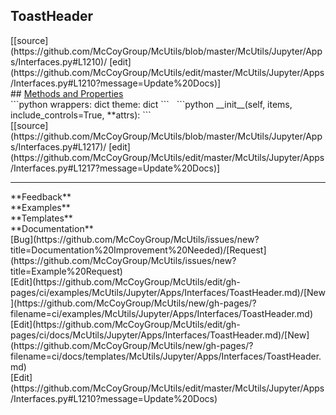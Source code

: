 ## <a id="McUtils.Jupyter.Apps.Interfaces.ToastHeader">ToastHeader</a> 

<div class="docs-source-link" markdown="1">
[[source](https://github.com/McCoyGroup/McUtils/blob/master/McUtils/Jupyter/Apps/Interfaces.py#L1210)/
[edit](https://github.com/McCoyGroup/McUtils/edit/master/McUtils/Jupyter/Apps/Interfaces.py#L1210?message=Update%20Docs)]
</div>









<div class="collapsible-section">
 <div class="collapsible-section collapsible-section-header" markdown="1">
## <a class="collapse-link" data-toggle="collapse" href="#methods" markdown="1"> Methods and Properties</a> <a class="float-right" data-toggle="collapse" href="#methods"><i class="fa fa-chevron-down"></i></a>
 </div>
 <div class="collapsible-section collapsible-section-body collapse show" id="methods" markdown="1">
 ```python
wrappers: dict
theme: dict
```
<a id="McUtils.Jupyter.Apps.Interfaces.ToastHeader.__init__" class="docs-object-method">&nbsp;</a> 
```python
__init__(self, items, include_controls=True, **attrs): 
```
<div class="docs-source-link" markdown="1">
[[source](https://github.com/McCoyGroup/McUtils/blob/master/McUtils/Jupyter/Apps/Interfaces.py#L1217)/
[edit](https://github.com/McCoyGroup/McUtils/edit/master/McUtils/Jupyter/Apps/Interfaces.py#L1217?message=Update%20Docs)]
</div>
 </div>
</div>












---


<div markdown="1" class="text-secondary">
<div class="container">
  <div class="row">
   <div class="col" markdown="1">
**Feedback**   
</div>
   <div class="col" markdown="1">
**Examples**   
</div>
   <div class="col" markdown="1">
**Templates**   
</div>
   <div class="col" markdown="1">
**Documentation**   
</div>
   <div class="col" markdown="1">
   
</div>
   <div class="col" markdown="1">
   
</div>
   <div class="col" markdown="1">
   
</div>
</div>
  <div class="row">
   <div class="col" markdown="1">
[Bug](https://github.com/McCoyGroup/McUtils/issues/new?title=Documentation%20Improvement%20Needed)/[Request](https://github.com/McCoyGroup/McUtils/issues/new?title=Example%20Request)   
</div>
   <div class="col" markdown="1">
[Edit](https://github.com/McCoyGroup/McUtils/edit/gh-pages/ci/examples/McUtils/Jupyter/Apps/Interfaces/ToastHeader.md)/[New](https://github.com/McCoyGroup/McUtils/new/gh-pages/?filename=ci/examples/McUtils/Jupyter/Apps/Interfaces/ToastHeader.md)   
</div>
   <div class="col" markdown="1">
[Edit](https://github.com/McCoyGroup/McUtils/edit/gh-pages/ci/docs/McUtils/Jupyter/Apps/Interfaces/ToastHeader.md)/[New](https://github.com/McCoyGroup/McUtils/new/gh-pages/?filename=ci/docs/templates/McUtils/Jupyter/Apps/Interfaces/ToastHeader.md)   
</div>
   <div class="col" markdown="1">
[Edit](https://github.com/McCoyGroup/McUtils/edit/master/McUtils/Jupyter/Apps/Interfaces.py#L1210?message=Update%20Docs)   
</div>
   <div class="col" markdown="1">
   
</div>
   <div class="col" markdown="1">
   
</div>
   <div class="col" markdown="1">
   
</div>
</div>
</div>
</div>